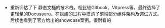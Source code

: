 - 重新评估了下 静态文档的技术栈，相比较Gitbook、Vitpress等，最终选择了更轻量的Docusauru。在搭建的过程中摸清了前端部分组件架构及调试方式。后续也看到了官方给出的showcase案例。很耐看的